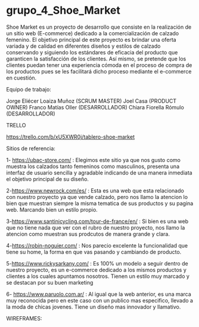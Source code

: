 # grupo_4_Shoe_Market
Shoe Market es un proyecto de desarrollo que consiste en la realización de un sitio web (E-commerce) dedicado a la comercialización de calzado femenino. El objetivo principal de este proyecto es brindar una oferta variada y de calidad en diferentes diseños y estilos de calzado conservando y siguiendo los estándares de eficacia del producto que garanticen la satisfacción de los clientes. Así mismo, se pretende que los clientes puedan tener una experiencia cómoda en el proceso de compra de los productos pues se les facilitará dicho proceso mediante el e-commerce en cuestión.


Equipo de trabajo:

Jorge Eliécer Loaiza Muñoz (SCRUM MASTER) 
Joel Casa (PRODUCT OWNER)
Franco Matías Oller (DESARROLLADOR)
Chiara Fiorella Rómulo (DESARROLLADOR)


TRELLO

https://trello.com/b/xU5XWR0j/tablero-shoe-market




Sitios de referencia:

1- https://ubac-store.com/ : Elegimos este sitio ya que nos gusto como muestra los calzados tanto femeninos como masculinos, presenta una interfaz de usuario sencilla y agradable indicando de una manera inmediata el objetivo principal de su diseño.

2-https://www.newrock.com/es/ : Esta es una web que esta relacionado con nuestro proyecto ya que vende calzado, pero nos llamo la atencion lo bien que muestran siempre la misma tematica de sus productos y su pagina web. Marcando bien un estilo propio.

3-https://www.santinicycling.com/tour-de-france/en/ : Si bien es una web que no tiene nada que ver con el rubro de nuestro proyecto, nos llamo la atencion como muestran sus prodcutos de manera grande y clara.

4-https://robin-noguier.com/ : Nos parecio excelente la funcionalidad que tiene su home, la forma en que vas pasando y cambiando de producto.

5-https://www.rickysarkany.com/ : Es 100% un modelo a seguir dentro de nuestro proyecto, es un e-commerce dedicado a los mismos productos y clientes a los cuales apuntamos nosotros. Tienen un estilo muy marcado y se destacan por su buen marketing

6- https://www.paruolo.com.ar/ : Al igual que la web anterior, es una marca muy reconocida pero en este caso con un publico mas especifico, llevado a la moda de chicas jovenes. Tiene un diseño mas innovador y llamativo.


WIREFRAMES:

